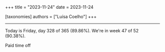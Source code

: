 +++
title = "2023-11-24"
date = 2023-11-24

[taxonomies]
authors = ["Luísa Coelho"]
+++

---

Today is Friday, day 328 of 365 (89.86%). We're in week 47 of 52 (90.38%).

Paid time off
